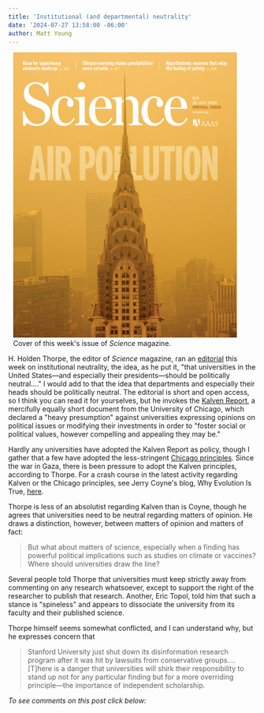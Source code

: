 ```yaml
---
title: 'Institutional (and departmental) neutrality'
date: '2024-07-27 13:58:00 -06:00'
author: Matt Young
---
```


<figure class="on-the-left-side" style="margin-top: 10px; margin-right: 40px; margin-bottom: 10px; margin-left: 10px;">
<img src="/uploads/2024/Science_Cover_7_27_600.jpg" alt="Science magazine cover"/>
<figcaption><a href=""></a>Cover of this week's issue of <i> Science </i> magazine.
</figcaption>
</figure> 

H. Holden Thorpe, the editor of <i>Science</i> magazine, ran an <a href="https://www.science.org/doi/10.1126/science.adr8867">editorial<a> this week on institutional neutrality, the idea, as he put it, "that universities in the United States—and especially their presidents—should be politically neutral…." I would add to that the idea that departments and especially their heads should be politically neutral. The editorial is short  and open access, so I think you can read it for yourselves, but he invokes the <a href="https://provost.uchicago.edu/sites/default/files/documents/reports/KalvenRprt_0.pdf"> Kalven Report</a>, a mercifully equally short document from the University of Chicago, which declared a "heavy presumption" against universities expressing opinions on political issues or modifying their investments in order to "foster social or political values, however compelling and appealing they may be."

Hardly any universities have adopted the Kalven Report as policy, though I gather that a few have adopted the less-stringent <a href="https://en.wikipedia.org/wiki/Chicago_principles">Chicago principles</a>. Since the war in Gaza, there is been pressure to adopt the Kalven principles, according to Thorpe. For a crash course in the latest activity regarding Kalven or the Chicago principles, see Jerry Coyne's blog, Why Evolution Is True, <a href="https://whyevolutionistrue.com/category/kalven-report/">here</a>. 

Thorpe is less of an absolutist regarding Kalven than is Coyne, though he agrees that universities need to be neutral regarding matters of opinion. He draws a distinction, however, between matters of opinion and matters of fact:

<blockquote> But what about matters of science, especially when a finding has powerful political implications such as studies on climate or vaccines? Where should universities draw the line?</blockquote>

Several people told Thorpe that universities must keep strictly away from commenting on any research whatsoever, except to support the right of the researcher to publish that research. Another, Eric Topol, told him that such a stance is "spineless" and appears to dissociate the university from its faculty and their published science.

Thorpe himself seems somewhat conflicted, and I can understand why, but he expresses concern that

<blockquote> Stanford University just shut down its disinformation research program after it was hit by lawsuits from conservative groups.… [T]here is a danger that universities will shirk their responsibility to stand up not for any particular finding but for a more overriding principle—the importance of independent scholarship. </blockquote>

<i>To see comments on this post click below:</i> <!--more-->
